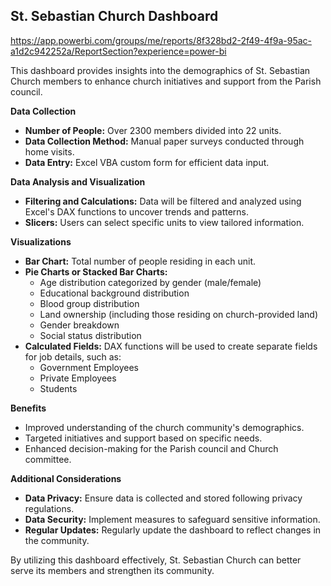 
## St. Sebastian Church Dashboard  

https://app.powerbi.com/groups/me/reports/8f328bd2-2f49-4f9a-95ac-a1d2c942252a/ReportSection?experience=power-bi

This dashboard provides insights into the demographics of St. Sebastian Church members to enhance church initiatives and support from the Parish council.

**Data Collection**

* **Number of People:** Over 2300 members divided into 22 units.
* **Data Collection Method:** Manual paper surveys conducted through home visits.
* **Data Entry:**  Excel VBA custom form for efficient data input.

**Data Analysis and Visualization**

* **Filtering and Calculations:** Data will be filtered and analyzed using Excel's DAX functions to uncover trends and patterns.
* **Slicers:** Users can select specific units to view tailored information. 

**Visualizations**

* **Bar Chart:** Total number of people residing in each unit.
* **Pie Charts or Stacked Bar Charts:** 
    * Age distribution categorized by gender (male/female)
    * Educational background distribution
    * Blood group distribution
    * Land ownership (including those residing on church-provided land) 
    * Gender breakdown
    * Social status distribution
* **Calculated Fields:** DAX functions will be used to create separate fields for job details, such as:
    * Government Employees
    * Private Employees
    * Students

**Benefits**

* Improved understanding of the church community's demographics.
* Targeted initiatives and support based on specific needs.
* Enhanced decision-making for the Parish council and Church committee.

**Additional Considerations**

* **Data Privacy:** Ensure data is collected and stored following privacy regulations. 
* **Data Security:** Implement measures to safeguard sensitive information.
* **Regular Updates:** Regularly update the dashboard to reflect changes in the community.

By utilizing this dashboard effectively, St. Sebastian Church can better serve its members and strengthen its community.
